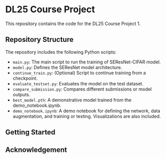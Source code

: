 # DL25 Course Project

This repository contains the code for the DL25 Course Project 1.

## Repository Structure

The repository includes the following Python scripts:

- `main.py`: The main script to run the training of SEResNet-CIFAR model.
- `model.py`: Defines the SEResNet model architecture.
- `continue_train.py`: (Optional) Script to continue training from a checkpoint.​
- `evaluate_testset.py`: Evaluates the model on the test dataset.
- `compare_submission.py`: Compares different submissions or model outputs.
- `best_model.pth`: A demonstrative model trained from the demo_notebook.ipynb.
- `demo_notebook.ipynb`: A demo notebook for defining the network, data augmentation, and training or testing. Visualizations are also included.
## Getting Started

## Acknowledgement

